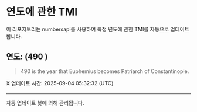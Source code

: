
# 연도에 관한 TMI

이 리포지토리는 numbersapi를 사용하여 특정 년도에 관한 TMI를 자동으로 업데이트합니다.

## 연도: (490 )
> 490 is the year that Euphemius becomes Patriarch of Constantinople.

⏳ 업데이트 시간: 2025-09-04 05:32:32 (UTC)

---
자동 업데이트 봇에 의해 관리됩니다.
